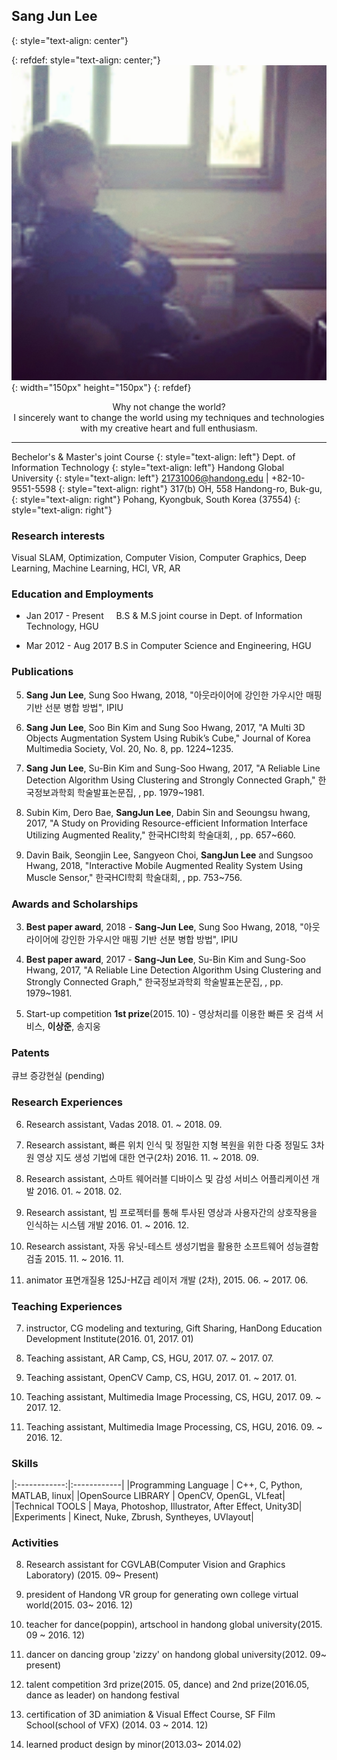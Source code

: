 ## Sang Jun Lee                           
{: style="text-align: center"}

{: refdef: style="text-align: center;"}
![Image](SangJunLee.jpg){: width="150px" height="150px"}
{: refdef}

<center>Why not change the world?</center>

<center>I sincerely want to change the world using my techniques and technologies</center>

<center>with my creative heart and full enthusiasm.</center>

----------------------------

Bechelor's & Master's joint Course
{: style="text-align: left"}
Dept. of Information Technology
{: style="text-align: left"}
Handong Global University
{: style="text-align: left"}
21731006@handong.edu | +82-10-9551-5598
{: style="text-align: right"}
317(b) OH, 558 Handong-ro, Buk-gu,
{: style="text-align: right"}
Pohang, Kyongbuk, South Korea (37554)
{: style="text-align: right"}

### Research interests
Visual SLAM, Optimization, Computer Vision, Computer Graphics, Deep Learning, Machine Learning, HCI, VR, AR

### Education and Employments

*  Jan 2017 - Present       B.S & M.S joint course in Dept. of Information Technology, HGU 

*  Mar 2012 - Aug 2017      B.S in Computer Science and Engineering, HGU

### Publications

5. **Sang Jun Lee**, Sung Soo Hwang, 2018, "아웃라이어에 강인한 가우시안 매핑 기반 선분 병합 방법", IPIU
 
4. **Sang Jun Lee**, Soo Bin Kim and Sung Soo Hwang, 2017, "A Multi 3D Objects Augmentation System Using Rubik’s Cube," Journal of Korea Multimedia Society, Vol. 20, No. 8, pp. 1224~1235.

3. **Sang Jun Lee**, Su-Bin Kim and Sung-Soo Hwang, 2017, "A Reliable Line Detection Algorithm Using Clustering and Strongly Connected Graph," 한국정보과학회 학술발표논문집, , pp. 1979~1981.

2. Subin Kim, Dero Bae, **SangJun Lee**, Dabin Sin and Seoungsu hwang, 2017, "A Study on Providing Resource-efficient Information Interface Utilizing Augmented Reality," 한국HCI학회 학술대회, , pp. 657~660.

1. Davin Baik, Seongjin Lee, Sangyeon Choi, **SangJun Lee** and Sungsoo Hwang, 2018, "Interactive Mobile Augmented Reality System Using Muscle Sensor," 한국HCI학회 학술대회, , pp. 753~756.

### Awards and Scholarships

3. **Best paper award**, 2018 - **Sang-Jun Lee**, Sung Soo Hwang, 2018, "아웃라이어에 강인한 가우시안 매핑 기반 선분 병합 방법", IPIU


2. **Best paper award**, 2017 - **Sang-Jun Lee**, Su-Bin Kim and Sung-Soo Hwang, 2017, "A Reliable Line Detection Algorithm Using Clustering and Strongly Connected Graph," 한국정보과학회 학술발표논문집, , pp. 1979~1981.

1. Start-up competition **1st prize**(2015. 10) - 영상처리를 이용한 빠른 옷 검색 서비스, **이상준**, 송지웅

### Patents

큐브 증강현실 (pending)

### Research Experiences

6. Research assistant, Vadas 2018. 01. ~ 2018. 09.

5. Research assistant, 빠른 위치 인식 및 정밀한 지형 복원을 위한 다중 정밀도 3차원 영상 지도 생성 기법에 대한 연구(2차) 2016. 11. ~ 2018. 09.

4. Research assistant, 스마트 웨어러블 디바이스 및 감성 서비스 어플리케이션 개발 2016. 01. ~ 2018. 02.

3. Research assistant, 빔 프로젝터를 통해 투사된 영상과 사용자간의 상호작용을 인식하는 시스템 개발 2016. 01. ~ 2016. 12.

2. Research assistant, 자동 유닛-테스트 생성기법을 활용한 소프트웨어 성능결함 검출 2015. 11. ~ 2016. 11.

1. animator 표면개질용 125J-HZ급 레이저 개발 (2차), 2015. 06. ~ 2017. 06.

### Teaching Experiences



7. instructor, CG modeling and texturing, Gift Sharing, HanDong Education Development Institute(2016. 01, 2017. 01)

1. Teaching assistant, AR Camp, CS, HGU, 2017. 07. ~ 2017. 07.

1. Teaching assistant, OpenCV Camp, CS, HGU, 2017. 01. ~ 2017. 01.

1. Teaching assistant, Multimedia Image Processing, CS, HGU, 2017. 09. ~ 2017. 12.

1. Teaching assistant, Multimedia Image Processing, CS, HGU, 2016. 09. ~ 2016. 12.


### Skills

|:------------:|:------------|
|Programming Language | C++, C, Python, MATLAB, linux|
|OpenSource LIBRARY | OpenCV, OpenGL, VLfeat|
|Technical TOOLS | Maya, Photoshop, Illustrator, After Effect, Unity3D|
|Experiments | Kinect, Nuke, Zbrush, Syntheyes, UVlayout|

### Activities

8. Research assistant for CGVLAB(Computer Vision and Graphics Laboratory) (2015. 09~ Present)

6. president of Handong VR group for generating own college virtual world(2015. 03~ 2016. 12)

5. teacher for dance(poppin), artschool in handong global university(2015. 09 ~ 2016. 12)

4. dancer on dancing group 'zizzy' on handong global university(2012. 09~ present)

3. talent competition 3rd prize(2015. 05, dance) and 2nd prize(2016.05, dance as leader) on handong festival 

2. certification of 3D animiation & Visual Effect Course, SF Film School(school of VFX) (2014. 03 ~ 2014. 12)

1. learned product design by minor(2013.03~ 2014.02)
